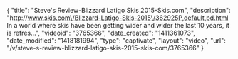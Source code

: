 {
    "title": "Steve's Review-Blizzard Latigo Skis 2015-Skis.com",
    "description": "http:\/\/www.skis.com\/Blizzard-Latigo-Skis-2015\/362925P,default,pd.html In a world where skis have been getting wider and wider the last 10 years, it is refres...",
    "videoid": "3765366",
    "date_created": "1411361073",
    "date_modified": "1418181994",
    "type": "captivate",
    "layout": "video",
    "url": "\/v\/steve-s-review-blizzard-latigo-skis-2015-skis-com\/3765366"
}